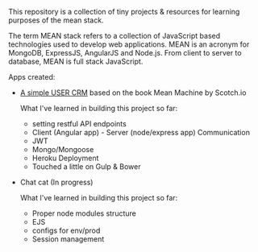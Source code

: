 This repository is a collection of tiny projects & resources for learning purposes of the mean stack.

The term MEAN stack refers to a collection of JavaScript based technologies used to develop web applications. MEAN is an acronym for MongoDB, ExpressJS, AngularJS and Node.js. From client to server to database, MEAN is full stack JavaScript. 

Apps created:

<ul>
	<li>
	<a target="_blank" href="https://user-crm--2016.herokuapp.com/"> A simple USER CRM</a> based on the book Mean Machine by Scotch.io
		<p> What I've learned in building this project so far:
			<ul>
				<li>setting restful API endpoints</li>
				<li>Client (Angular app) - Server (node/express app) Communication</li>
				<li>JWT</li>
				<li>Mongo/Mongoose</li>
				<li>Heroku Deployment</li>
				<li>Touched a little on Gulp & Bower</li>
			</ul>
		</p>
	</li>
	<li>Chat cat (In progress)
		<p> What I've learned in building this project so far:
			<ul>
				<li>Proper node modules structure</li>
				<li>EJS</li>
				<li>configs for env/prod</li>
				<li>Session management</li>
			</ul>
		</p>
	</li>
</ul>
 



